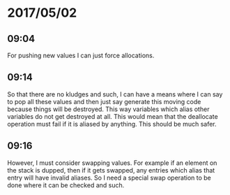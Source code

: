 # 2017/05/02

## 09:04

For pushing new values I can just force allocations.

## 09:14

So that there are no kludges and such, I can have a means where I can say to
pop all these values and then just say generate this moving code because
things will be destroyed. This way variables which alias other variables do
not get destroyed at all. This would mean that the deallocate operation must
fail if it is aliased by anything. This should be much safer.

## 09:16

However, I must consider swapping values. For example if an element on the
stack is dupped, then if it gets swapped, any entries which alias that entry
will have invalid aliases. So I need a special swap operation to be done where
it can be checked and such.
